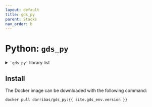 ```yaml
---
layout: default
title: gds_py
parent: Stacks
nav_order: b
---
```


# Python: `gds_py`

<details markdown="block">
  <summary>
    <code>`gds_py`</code> library list
  </summary>
    
    {% include stack_py.txt %}

</details>

## Install

The Docker image can be downloaded with the following command:

```
docker pull darribas/gds_py:{{ site.gds_env.version }}
```
